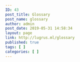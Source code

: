 ```yaml
---
ID: 43
post_title: Glossary
post_name: glossary
author: admin
post_date: 2019-05-31 14:58:34
layout: page
link: http://lugrus.ml/glossary
published: true
tags: [ ]
categories: [ ]
---
```

